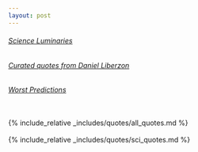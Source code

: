 ```yaml
---
layout: post
---
```


###### [Science Luminaries](#sci-lum)
###### [Curated quotes from Daniel Liberzon](#liberzon)
###### [Worst Predictions](#worst-preds)

<br>
<a name="sci-lum"></a>
{% include_relative _includes/quotes/all_quotes.md %}

<br>
<a name="liberzon"></a>

<br>
<a name="worst-preds"></a>
{% include_relative _includes/quotes/sci_quotes.md %}
